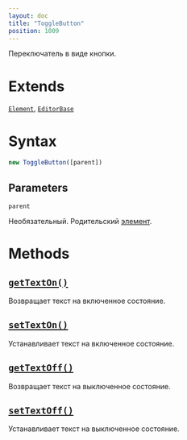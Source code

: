 ```yaml
---
layout: doc
title: "ToggleButton"
position: 1009
---
```


Переключатель в виде кнопки.

# Extends

[`Element`](../../KeyConcepts/Element/), [`EditorBase`](../EditorBase/)

# Syntax

```js
new ToggleButton([parent])
```

## Parameters

`parent`

Необязательный. Родительский [элемент](../../KeyConcepts/Element/).

# Methods

## [`getTextOn()`](ToggleButton.getTextOn/)

Возвращает текст на включенное состояние.

## [`setTextOn()`](ToggleButton.setTextOn/)

Устанавливает текст на включенное состояние.

## [`getTextOff()`](ToggleButton.getTextOff/)

Возвращает текст на выключенное состояние.

## [`setTextOff()`](ToggleButton.setTextOff/)

Устанавливает текст на выключенное состояние.

